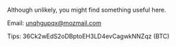 Although unlikely, you might find something useful here.

Email: unqhgupqx@mozmail.com

Tips: 36Ck2wEdS2oDBptoEH3LD4evCagwkNNZqz (BTC)
